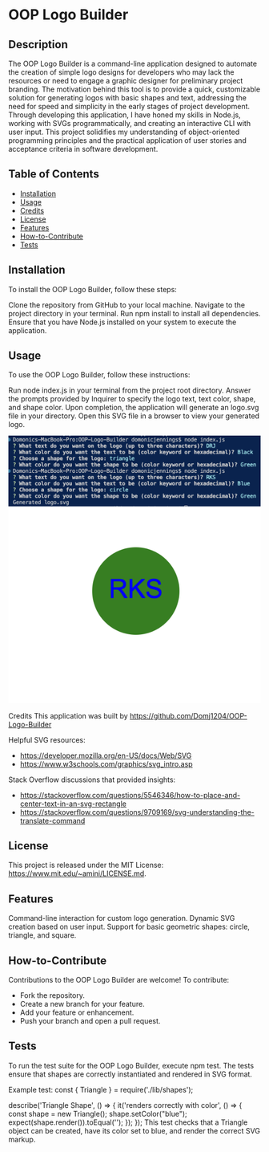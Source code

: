 # OOP Logo Builder

## Description
The OOP Logo Builder is a command-line application designed to automate the creation of simple logo designs for developers who may lack the resources or need to engage a graphic designer for preliminary project branding. The motivation behind this tool is to provide a quick, customizable solution for generating logos with basic shapes and text, addressing the need for speed and simplicity in the early stages of project development. Through developing this application, I have honed my skills in Node.js, working with SVGs programmatically, and creating an interactive CLI with user input. This project solidifies my understanding of object-oriented programming principles and the practical application of user stories and acceptance criteria in software development.

## Table of Contents
- [Installation](#installaion)
- [Usage](#usage)
- [Credits](#credits)
- [License](#license)
- [Features](#features)
- [How-to-Contribute](#how-to-contribute)
- [Tests](#tests)

## Installation
To install the OOP Logo Builder, follow these steps:

Clone the repository from GitHub to your local machine.
Navigate to the project directory in your terminal.
Run npm install to install all dependencies.
Ensure that you have Node.js installed on your system to execute the application.

## Usage
To use the OOP Logo Builder, follow these instructions:

Run node index.js in your terminal from the project root directory.
Answer the prompts provided by Inquirer to specify the logo text, text color, shape, and shape color.
Upon completion, the application will generate an logo.svg file in your directory.
Open this SVG file in a browser to view your generated logo.

![Screenshot](<examples/Screenshot 2024-01-19 at 00.20.29.png>)
![RKS-Photo](<examples/Screenshot 2024-01-19 at 00.26.12.png>)

Credits
This application was built by https://github.com/Domj1204/OOP-Logo-Builder

Helpful SVG resources:
- https://developer.mozilla.org/en-US/docs/Web/SVG
- https://www.w3schools.com/graphics/svg_intro.asp

Stack Overflow discussions that provided insights:
- https://stackoverflow.com/questions/5546346/how-to-place-and-center-text-in-an-svg-rectangle
- https://stackoverflow.com/questions/9709169/svg-understanding-the-translate-command

## License
This project is released under the MIT License: https://www.mit.edu/~amini/LICENSE.md.

## Features
Command-line interaction for custom logo generation.
Dynamic SVG creation based on user input.
Support for basic geometric shapes: circle, triangle, and square.

## How-to-Contribute
Contributions to the OOP Logo Builder are welcome! To contribute:
- Fork the repository.
- Create a new branch for your feature.
- Add your feature or enhancement.
- Push your branch and open a pull request.

## Tests
To run the test suite for the OOP Logo Builder, execute npm test. The tests ensure that shapes are correctly instantiated and rendered in SVG format.

Example test:
const { Triangle } = require('./lib/shapes');

describe('Triangle Shape', () => {
  it('renders correctly with color', () => {
    const shape = new Triangle();
    shape.setColor("blue");
    expect(shape.render()).toEqual('<polygon points="150,18 244,182 56,182" fill="blue" />');
  });
});
This test checks that a Triangle object can be created, have its color set to blue, and render the correct SVG markup.